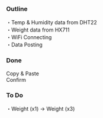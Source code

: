 ### Outline
・Temp & Humidity data from DHT22<br>
・Weight data from HX711<br>
・WiFi Connecting<br>
・Data Posting
<br>
### Done
Copy & Paste<br>
Confirm
<br>
### To Do
・Weight (x1) -> Weight (x3)<br>
